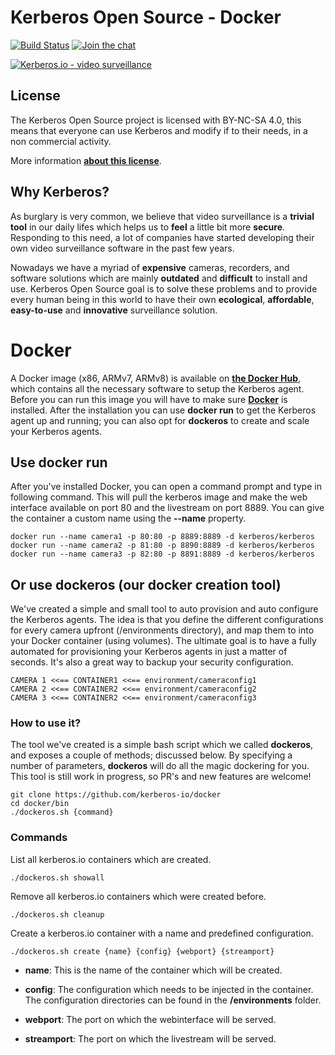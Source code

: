 # Kerberos Open Source - Docker

[![Build Status](https://travis-ci.org/kerberos-io/docker.svg)](https://travis-ci.org/kerberos-io/docker) [![Join the chat](https://img.shields.io/gitter/room/TechnologyAdvice/Stardust.svg?style=flat)](https://gitter.im/kerberos-io/hades?utm_source=badge&utm_medium=badge&utm_campaign=pr-badge&utm_content=badge)

[![Kerberos.io - video surveillance](https://kerberos.io/images/kerberos.png)](https://kerberos.io)

## License

The Kerberos Open Source project is licensed with BY-NC-SA 4.0, this means that everyone can use Kerberos and modify if to their needs, in a non commercial activity.

More information [**about this license**](https://doc.kerberos.io/opensource/license).

## Why Kerberos?

As burglary is very common, we believe that video surveillance is a **trivial tool** in our daily lifes which helps us to **feel** a little bit more **secure**. Responding to this need, a lot of companies have started developing their own video surveillance software in the past few years.

Nowadays we have a myriad of **expensive** cameras, recorders, and software solutions which are mainly **outdated** and **difficult** to install and use. Kerberos Open Source goal is to solve these problems and to provide every human being in this world to have their own **ecological**, **affordable**, **easy-to-use** and **innovative** surveillance solution.

# Docker

A Docker image (x86, ARMv7, ARMv8) is available on [**the Docker Hub**](https://hub.docker.com/u/kerberos/kerberos), which contains all the necessary software to setup the Kerberos agent. Before you can run this image you will have to make sure [**Docker**](https://docker.com) is installed. After the installation you can use **docker run** to get the Kerberos agent up and running; you can also opt for **dockeros** to create and scale your Kerberos agents.

## Use docker run

After you've installed Docker, you can open a command prompt and type in following command. This will pull the kerberos image and make the web interface available on port 80 and the livestream on port 8889. You can give the container a custom name using the **--name** property.

    docker run --name camera1 -p 80:80 -p 8889:8889 -d kerberos/kerberos
    docker run --name camera2 -p 81:80 -p 8890:8889 -d kerberos/kerberos
    docker run --name camera3 -p 82:80 -p 8891:8889 -d kerberos/kerberos

## Or use dockeros (our docker creation tool)

We've created a simple and small tool to auto provision and auto configure the Kerberos agents. The idea is that you define the different configurations for every camera upfront (/environments directory), and map them to into your Docker container (using volumes). The ultimate goal is to have a fully automated for provisioning your Kerberos agents in just a matter of seconds. It's also a great way to backup your security configuration.

    CAMERA 1 <<== CONTAINER1 <<== environment/cameraconfig1
    CAMERA 2 <<== CONTAINER2 <<== environment/cameraconfig2
    CAMERA 3 <<== CONTAINER2 <<== environment/cameraconfig3

### How to use it?

The tool we've created is a simple bash script which we called **dockeros**, and exposes a couple of methods; discussed below. By specifying a number of parameters, **dockeros** will do all the magic dockering for you. This tool is still work in progress, so PR's and new features are welcome!

    git clone https://github.com/kerberos-io/docker
    cd docker/bin
    ./dockeros.sh {command}

### Commands

List all kerberos.io containers which are created.

    ./dockeros.sh showall


Remove all kerberos.io containers which were created before.

    ./dockeros.sh cleanup

Create a kerberos.io container with a name and predefined configuration.

    ./dockeros.sh create {name} {config} {webport} {streamport}

* **name**: This is the name of the container which will be created.

* **config**: The configuration which needs to be injected in the container. The configuration directories can be found in the **/environments** folder.

* **webport**: The port on which the webinterface will be served.

* **streamport**: The port on which the livestream will be served.
